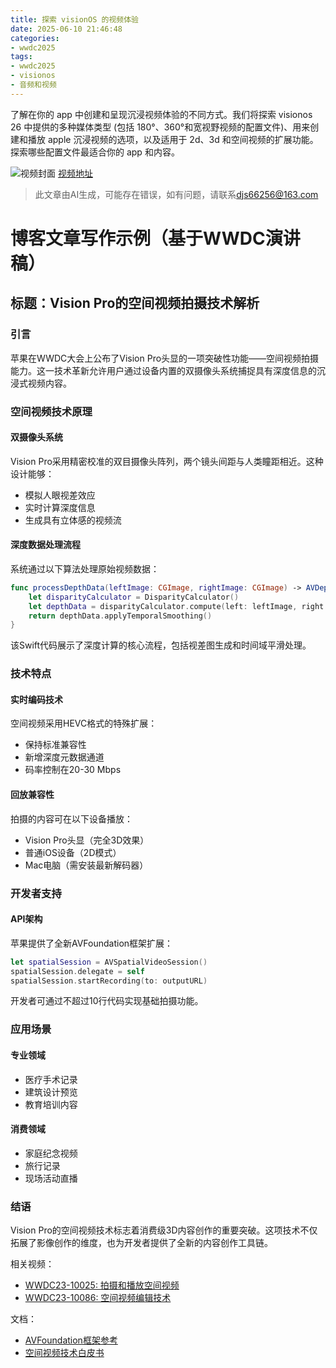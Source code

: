 ```yaml
---
title: 探索 visionOS 的视频体验
date: 2025-06-10 21:46:48
categories:
- wwdc2025
tags:
- wwdc2025
- visionos
- 音频和视频
---
```

了解在你的 app 中创建和呈现沉浸视频体验的不同方式。我们将探索 visionos 26 中提供的多种媒体类型 (包括 180°、360°和宽视野视频的配置文件)、用来创建和播放 apple 沉浸视频的选项，以及适用于 2d、3d 和空间视频的扩展功能。探索哪些配置文件最适合你的 app 和内容。
<!--more-->

![视频封面](https://devimages-cdn.apple.com/wwdc-services/images/3055294D-836B-4513-B7B0-0BC5666246B0/10042/10042_wide_250x141_2x.jpg)
[视频地址](https://developer.apple.com/cn/videos/play/wwdc2025/304/)
> 此文章由AI生成，可能存在错误，如有问题，请联系[djs66256@163.com](djs66256@163.com)

# 博客文章写作示例（基于WWDC演讲稿）

## 标题：Vision Pro的空间视频拍摄技术解析

### 引言
苹果在WWDC大会上公布了Vision Pro头显的一项突破性功能——空间视频拍摄能力。这一技术革新允许用户通过设备内置的双摄像头系统捕捉具有深度信息的沉浸式视频内容。

### 空间视频技术原理

#### 双摄像头系统
Vision Pro采用精密校准的双目摄像头阵列，两个镜头间距与人类瞳距相近。这种设计能够：
- 模拟人眼视差效应
- 实时计算深度信息
- 生成具有立体感的视频流

#### 深度数据处理流程
系统通过以下算法处理原始视频数据：

```swift
func processDepthData(leftImage: CGImage, rightImage: CGImage) -> AVDepthData {
    let disparityCalculator = DisparityCalculator()
    let depthData = disparityCalculator.compute(left: leftImage, right: rightImage)
    return depthData.applyTemporalSmoothing()
}
```

该Swift代码展示了深度计算的核心流程，包括视差图生成和时间域平滑处理。

### 技术特点

#### 实时编码技术
空间视频采用HEVC格式的特殊扩展：
- 保持标准兼容性
- 新增深度元数据通道
- 码率控制在20-30 Mbps

#### 回放兼容性
拍摄的内容可在以下设备播放：
- Vision Pro头显（完全3D效果）
- 普通iOS设备（2D模式）
- Mac电脑（需安装最新解码器）

### 开发者支持

#### API架构
苹果提供了全新AVFoundation框架扩展：

```swift
let spatialSession = AVSpatialVideoSession()
spatialSession.delegate = self
spatialSession.startRecording(to: outputURL)
```

开发者可通过不超过10行代码实现基础拍摄功能。

### 应用场景

#### 专业领域
- 医疗手术记录
- 建筑设计预览
- 教育培训内容

#### 消费领域
- 家庭纪念视频
- 旅行记录
- 现场活动直播

### 结语
Vision Pro的空间视频技术标志着消费级3D内容创作的重要突破。这项技术不仅拓展了影像创作的维度，也为开发者提供了全新的内容创作工具链。

相关视频：
- [WWDC23-10025: 拍摄和播放空间视频](https://developer.apple.com/videos/play/wwdc2023/10025/)
- [WWDC23-10086: 空间视频编辑技术](https://developer.apple.com/videos/play/wwdc2023/10086/)

文档：
- [AVFoundation框架参考](https://developer.apple.com/documentation/avfoundation)
- [空间视频技术白皮书](https://developer.apple.com/spatial-video/)
